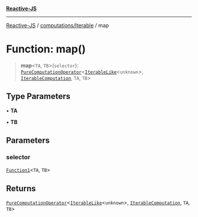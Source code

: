 [**Reactive-JS**](../../../README.md)

***

[Reactive-JS](../../../README.md) / [computations/Iterable](../README.md) / map

# Function: map()

> **map**\<`TA`, `TB`\>(`selector`): [`PureComputationOperator`](../../type-aliases/PureComputationOperator.md)\<[`IterableLike`](../../interfaces/IterableLike.md)\<`unknown`\>, [`IterableComputation`](../interfaces/IterableComputation.md), `TA`, `TB`\>

## Type Parameters

• **TA**

• **TB**

## Parameters

### selector

[`Function1`](../../../functions/type-aliases/Function1.md)\<`TA`, `TB`\>

## Returns

[`PureComputationOperator`](../../type-aliases/PureComputationOperator.md)\<[`IterableLike`](../../interfaces/IterableLike.md)\<`unknown`\>, [`IterableComputation`](../interfaces/IterableComputation.md), `TA`, `TB`\>
